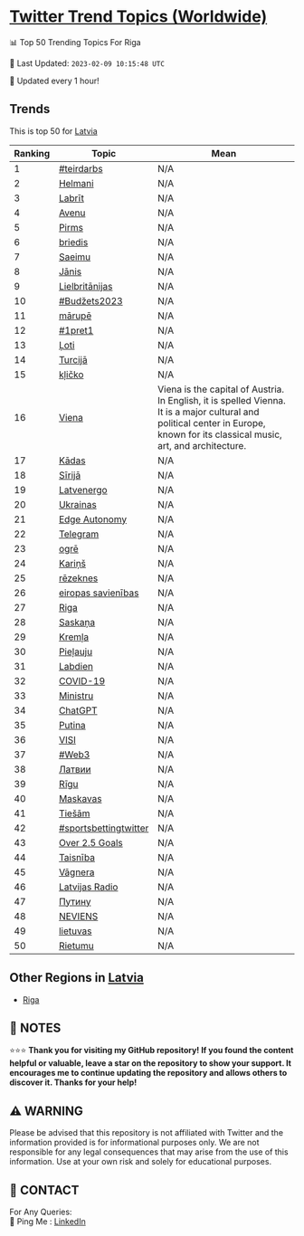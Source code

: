 [Twitter Trend Topics (Worldwide)](https://github.com/ErcinDedeoglu/Twitter-Trend-Topics)
==========


📊 Top 50 Trending Topics For Riga

📆 Last Updated: `2023-02-09 10:15:48 UTC`

🔧 Updated every 1 hour!


## Trends

This is top 50 for [Latvia](</Latvia>)

| Ranking | Topic | Mean |
| ------- | ------------ | ------------ |
| 1 | [#teirdarbs](http://twitter.com/search?q=%23teirdarbs) | N/A |
| 2 | [Helmani](http://twitter.com/search?q=Helmani) | N/A |
| 3 | [Labrīt](http://twitter.com/search?q=Labr%c4%abt) | N/A |
| 4 | [Avenu](http://twitter.com/search?q=Avenu) | N/A |
| 5 | [Pirms](http://twitter.com/search?q=Pirms) | N/A |
| 6 | [briedis](http://twitter.com/search?q=briedis) | N/A |
| 7 | [Saeimu](http://twitter.com/search?q=Saeimu) | N/A |
| 8 | [Jānis](http://twitter.com/search?q=J%c4%81nis) | N/A |
| 9 | [Lielbritānijas](http://twitter.com/search?q=Lielbrit%c4%81nijas) | N/A |
| 10 | [#Budžets2023](http://twitter.com/search?q=%23Bud%c5%beets2023) | N/A |
| 11 | [mārupē](http://twitter.com/search?q=m%c4%81rup%c4%93) | N/A |
| 12 | [#1pret1](http://twitter.com/search?q=%231pret1) | N/A |
| 13 | [Ļoti](http://twitter.com/search?q=%c4%bboti) | N/A |
| 14 | [Turcijā](http://twitter.com/search?q=Turcij%c4%81) | N/A |
| 15 | [kļičko](http://twitter.com/search?q=k%c4%bci%c4%8dko) | N/A |
| 16 | [Viena](http://twitter.com/search?q=Viena) | Viena is the capital of Austria. In English, it is spelled Vienna. It is a major cultural and political center in Europe, known for its classical music, art, and architecture. |
| 17 | [Kādas](http://twitter.com/search?q=K%c4%81das) | N/A |
| 18 | [Sīrijā](http://twitter.com/search?q=S%c4%abrij%c4%81) | N/A |
| 19 | [Latvenergo](http://twitter.com/search?q=Latvenergo) | N/A |
| 20 | [Ukrainas](http://twitter.com/search?q=Ukrainas) | N/A |
| 21 | [Edge Autonomy](http://twitter.com/search?q=Edge+Autonomy) | N/A |
| 22 | [Telegram](http://twitter.com/search?q=Telegram) | N/A |
| 23 | [ogrē](http://twitter.com/search?q=ogr%c4%93) | N/A |
| 24 | [Kariņš](http://twitter.com/search?q=Kari%c5%86%c5%a1) | N/A |
| 25 | [rēzeknes](http://twitter.com/search?q=r%c4%93zeknes) | N/A |
| 26 | [eiropas savienības](http://twitter.com/search?q=eiropas+savien%c4%abbas) | N/A |
| 27 | [Riga](http://twitter.com/search?q=Riga) | N/A |
| 28 | [Saskaņa](http://twitter.com/search?q=Saska%c5%86a) | N/A |
| 29 | [Kremļa](http://twitter.com/search?q=Krem%c4%bca) | N/A |
| 30 | [Pieļauju](http://twitter.com/search?q=Pie%c4%bcauju) | N/A |
| 31 | [Labdien](http://twitter.com/search?q=Labdien) | N/A |
| 32 | [COVID-19](http://twitter.com/search?q=COVID-19) | N/A |
| 33 | [Ministru](http://twitter.com/search?q=Ministru) | N/A |
| 34 | [ChatGPT](http://twitter.com/search?q=ChatGPT) | N/A |
| 35 | [Putina](http://twitter.com/search?q=Putina) | N/A |
| 36 | [VISI](http://twitter.com/search?q=VISI) | N/A |
| 37 | [#Web3](http://twitter.com/search?q=%23Web3) | N/A |
| 38 | [Латвии](http://twitter.com/search?q=%d0%9b%d0%b0%d1%82%d0%b2%d0%b8%d0%b8) | N/A |
| 39 | [Rīgu](http://twitter.com/search?q=R%c4%abgu) | N/A |
| 40 | [Maskavas](http://twitter.com/search?q=Maskavas) | N/A |
| 41 | [Tiešām](http://twitter.com/search?q=Tie%c5%a1%c4%81m) | N/A |
| 42 | [#sportsbettingtwitter](http://twitter.com/search?q=%23sportsbettingtwitter) | N/A |
| 43 | [Over 2.5 Goals](http://twitter.com/search?q=Over+2.5+Goals) | N/A |
| 44 | [Taisnība](http://twitter.com/search?q=Taisn%c4%abba) | N/A |
| 45 | [Vāgnera](http://twitter.com/search?q=V%c4%81gnera) | N/A |
| 46 | [Latvijas Radio](http://twitter.com/search?q=Latvijas+Radio) | N/A |
| 47 | [Путину](http://twitter.com/search?q=%d0%9f%d1%83%d1%82%d0%b8%d0%bd%d1%83) | N/A |
| 48 | [NEVIENS](http://twitter.com/search?q=NEVIENS) | N/A |
| 49 | [lietuvas](http://twitter.com/search?q=lietuvas) | N/A |
| 50 | [Rietumu](http://twitter.com/search?q=Rietumu) | N/A |



## Other Regions in [Latvia](</Latvia>)

* [Riga](</Latvia/Riga.md>)



## 📝 NOTES

⭐⭐⭐ **Thank you for visiting my GitHub repository! If you found the content helpful or valuable, leave a star on the repository to show your support. It encourages me to continue updating the repository and allows others to discover it. Thanks for your help!**


## ⚠️ WARNING

Please be advised that this repository is not affiliated with Twitter and the information provided is for informational purposes only. We are not responsible for any legal consequences that may arise from the use of this information. Use at your own risk and solely for educational purposes.


## 📨 CONTACT

 For Any Queries:  
            🏓 Ping Me : [LinkedIn](https://www.linkedin.com/in/ercindedeoglu/)
